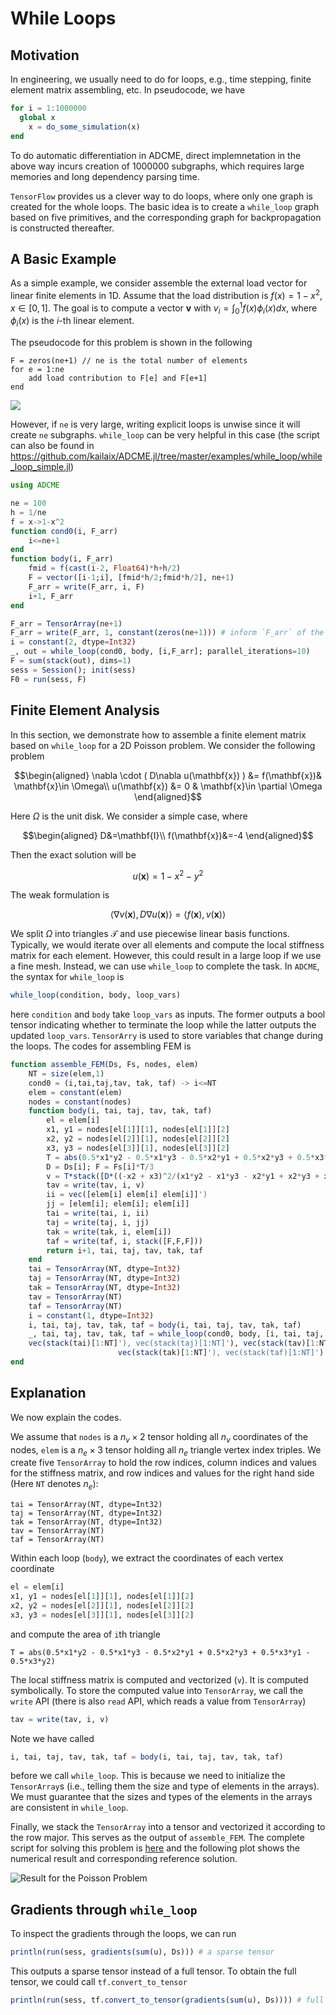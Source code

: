 # While Loops

## Motivation

In engineering, we usually need to do for loops, e.g., time stepping, finite element matrix assembling, etc. In pseudocode, we have

```julia
for i = 1:1000000
  global x
	x = do_some_simulation(x)
end
```

To do automatic differentiation in ADCME, direct implemnetation in the above way incurs creation of 1000000 subgraphs, which requires large memories and long dependency parsing time. 

`TensorFlow` provides us a clever way to do loops, where only one graph is created for the whole loops. The basic idea is to create a `while_loop` graph based on five primitives, and the corresponding graph for backpropagation is constructed thereafter. 

## A Basic Example

As a simple example, we consider assemble the external load vector for linear finite elements in 1D. Assume that the load distribution is $f(x)=1-x^2$, $x\in[0,1]$. The goal is to compute a vector $\mathbf{v}$ with $v_i=\int_{0}^1 f(x)\phi_i(x)dx$, where $\phi_i(x)$ is the $i$-th linear element. 

The pseudocode for this problem is shown in the following

```pseudocode
F = zeros(ne+1) // ne is the total number of elements
for e = 1:ne
	add load contribution to F[e] and F[e+1]
end
```

![](assets/externalforce.png)

However, if `ne` is very large, writing explicit loops is unwise since it will create `ne` subgraphs. `while_loop` can be very helpful in this case (the script can also be found in https://github.com/kailaix/ADCME.jl/tree/master/examples/while_loop/while_loop_simple.jl)

```julia
using ADCME

ne = 100
h = 1/ne
f = x->1-x^2
function cond0(i, F_arr)
    i<=ne+1
end
function body(i, F_arr)
    fmid = f(cast(i-2, Float64)*h+h/2)
    F = vector([i-1;i], [fmid*h/2;fmid*h/2], ne+1)
    F_arr = write(F_arr, i, F)
    i+1, F_arr
end

F_arr = TensorArray(ne+1)
F_arr = write(F_arr, 1, constant(zeros(ne+1))) # inform `F_arr` of the data type by writing at index 1
i = constant(2, dtype=Int32)
_, out = while_loop(cond0, body, [i,F_arr]; parallel_iterations=10)
F = sum(stack(out), dims=1)
sess = Session(); init(sess)
F0 = run(sess, F)
```



## Finite Element Analysis

In this section, we demonstrate how to assemble a finite element matrix based on `while_loop` for a 2D Poisson problem. We consider the following problem
```math
\begin{aligned}
\nabla \cdot ( D\nabla u(\mathbf{x}) ) &= f(\mathbf{x})& \mathbf{x}\in \Omega\\
u(\mathbf{x}) &= 0 & \mathbf{x}\in \partial \Omega
\end{aligned}
```
Here $\Omega$ is the unit disk. We consider a simple case, where
```math
\begin{aligned}
D&=\mathbf{I}\\
f(\mathbf{x})&=-4
\end{aligned}
```
Then the exact solution will be 
```math
u(\mathbf{x}) = 1-x^2-y^2
```
The weak formulation is
```math
\langle \nabla v(\mathbf{x}), D\nabla u(\mathbf{x}) \rangle = \langle f(\mathbf{x}),v(\mathbf{x}) \rangle
```
We  split $\Omega$ into triangles $\mathcal{T}$ and use piecewise linear basis functions. Typically, we would iterate over all elements and compute the local stiffness matrix for each element. However, this could result in a large loop if we use a fine mesh. Instead, we can use `while_loop` to complete the task. In `ADCME`, the syntax for `while_loop` is 

```julia
while_loop(condition, body, loop_vars)
```

here `condition` and `body` take `loop_vars` as inputs. The former outputs a bool tensor indicating whether to terminate the loop while the latter outputs the updated `loop_vars`. `TensorArry` is used to store variables that change during the loops. The codes for assembling FEM is

```julia
function assemble_FEM(Ds, Fs, nodes, elem)
    NT = size(elem,1)
    cond0 = (i,tai,taj,tav, tak, taf) -> i<=NT
    elem = constant(elem)
    nodes = constant(nodes)
    function body(i, tai, taj, tav, tak, taf)
        el = elem[i]
        x1, y1 = nodes[el[1]][1], nodes[el[1]][2]
        x2, y2 = nodes[el[2]][1], nodes[el[2]][2]
        x3, y3 = nodes[el[3]][1], nodes[el[3]][2]
        T = abs(0.5*x1*y2 - 0.5*x1*y3 - 0.5*x2*y1 + 0.5*x2*y3 + 0.5*x3*y1 - 0.5*x3*y2)
        D = Ds[i]; F = Fs[i]*T/3
        v = T*stack([D*((-x2 + x3)^2/(x1*y2 - x1*y3 - x2*y1 + x2*y3 + x3*y1 - x3*y2)^2 + (y2 - y3)^2/(x1*y2 - x1*y3 - x2*y1 + x2*y3 + x3*y1 - x3*y2)^2),D*((x1 - x3)*(-x2 + x3)/(x1*y2 - x1*y3 - x2*y1 + x2*y3 + x3*y1 - x3*y2)^2 + (-y1 + y3)*(y2 - y3)/(x1*y2 - x1*y3 - x2*y1 + x2*y3 + x3*y1 - x3*y2)^2),D*((-x1 + x2)*(-x2 + x3)/(x1*y2 - x1*y3 - x2*y1 + x2*y3 + x3*y1 - x3*y2)^2 + (y1 - y2)*(y2 - y3)/(x1*y2 - x1*y3 - x2*y1 + x2*y3 + x3*y1 - x3*y2)^2),D*((x1 - x3)*(-x2 + x3)/(x1*y2 - x1*y3 - x2*y1 + x2*y3 + x3*y1 - x3*y2)^2 + (-y1 + y3)*(y2 - y3)/(x1*y2 - x1*y3 - x2*y1 + x2*y3 + x3*y1 - x3*y2)^2),D*((x1 - x3)^2/(x1*y2 - x1*y3 - x2*y1 + x2*y3 + x3*y1 - x3*y2)^2 + (-y1 + y3)^2/(x1*y2 - x1*y3 - x2*y1 + x2*y3 + x3*y1 - x3*y2)^2),D*((-x1 + x2)*(x1 - x3)/(x1*y2 - x1*y3 - x2*y1 + x2*y3 + x3*y1 - x3*y2)^2 + (-y1 + y3)*(y1 - y2)/(x1*y2 - x1*y3 - x2*y1 + x2*y3 + x3*y1 - x3*y2)^2),D*((-x1 + x2)*(-x2 + x3)/(x1*y2 - x1*y3 - x2*y1 + x2*y3 + x3*y1 - x3*y2)^2 + (y1 - y2)*(y2 - y3)/(x1*y2 - x1*y3 - x2*y1 + x2*y3 + x3*y1 - x3*y2)^2),D*((-x1 + x2)*(x1 - x3)/(x1*y2 - x1*y3 - x2*y1 + x2*y3 + x3*y1 - x3*y2)^2 + (-y1 + y3)*(y1 - y2)/(x1*y2 - x1*y3 - x2*y1 + x2*y3 + x3*y1 - x3*y2)^2),D*((-x1 + x2)^2/(x1*y2 - x1*y3 - x2*y1 + x2*y3 + x3*y1 - x3*y2)^2 + (y1 - y2)^2/(x1*y2 - x1*y3 - x2*y1 + x2*y3 + x3*y1 - x3*y2)^2)])
        tav = write(tav, i, v)
        ii = vec([elem[i] elem[i] elem[i]]')
        jj = [elem[i]; elem[i]; elem[i]]
        tai = write(tai, i, ii)
        taj = write(taj, i, jj)
        tak = write(tak, i, elem[i])
        taf = write(taf, i, stack([F,F,F]))
        return i+1, tai, taj, tav, tak, taf
    end
    tai = TensorArray(NT, dtype=Int32)
    taj = TensorArray(NT, dtype=Int32)
    tak = TensorArray(NT, dtype=Int32)
    tav = TensorArray(NT)
    taf = TensorArray(NT)
    i = constant(1, dtype=Int32)
    i, tai, taj, tav, tak, taf = body(i, tai, taj, tav, tak, taf)
    _, tai, taj, tav, tak, taf = while_loop(cond0, body, [i, tai, taj, tav, tak, taf]; parallel_iterations=10)
    vec(stack(tai)[1:NT]'), vec(stack(taj)[1:NT]'), vec(stack(tav)[1:NT]'),
                        vec(stack(tak)[1:NT]'), vec(stack(taf)[1:NT]')
end
```

## Explanation

We now explain the codes. 

We assume that `nodes` is a $n_v\times 2$ tensor holding all $n_v$ coordinates of the nodes, `elem` is a $n_e\times 3$  tensor holding all $n_e$ triangle vertex index triples. We create five `TensorArray` to hold the row indices, column indices and values for the stiffness matrix, and row indices and values for the right hand side (Here `NT` denotes $n_e$):

```
tai = TensorArray(NT, dtype=Int32)
taj = TensorArray(NT, dtype=Int32)
tak = TensorArray(NT, dtype=Int32)
tav = TensorArray(NT)
taf = TensorArray(NT)
```

Within each loop (`body`), we extract the coordinates of each vertex coordinate

```julia
el = elem[i]
x1, y1 = nodes[el[1]][1], nodes[el[1]][2]
x2, y2 = nodes[el[2]][1], nodes[el[2]][2]
x3, y3 = nodes[el[3]][1], nodes[el[3]][2]
```

and compute the area of `i`th triangle

```
T = abs(0.5*x1*y2 - 0.5*x1*y3 - 0.5*x2*y1 + 0.5*x2*y3 + 0.5*x3*y1 - 0.5*x3*y2)
```

The local stiffness matrix is computed and vectorized (`v`). It is computed symbolically.  To store the computed value into `TensorArray`, we call the `write` API (there is also `read` API, which reads a value from `TensorArray`)

```julia
tav = write(tav, i, v)
```

Note we have called 

```julia
i, tai, taj, tav, tak, taf = body(i, tai, taj, tav, tak, taf)
```

before we call `while_loop`. This is because we need to initialize the `TensorArray`s (i.e., telling them the size and type of elements in the arrays). We must guarantee that the sizes and types of the elements in the arrays are consistent in `while_loop`. 

Finally, we stack the `TensorArray` into a tensor and vectorized it according to the row major. This serves as the output of `assemble_FEM`. The complete script for solving this problem is [here](https://github.com/kailaix/ADCME.jl/tree/master/examples/while_loop/while_loop.jl) and the following plot shows the numerical result and corresponding reference solution. 

![Result for the Poisson Problem](assets/while_loop.png)

## Gradients through `while_loop`

To inspect the gradients through the loops, we can run 

```julia
println(run(sess, gradients(sum(u), Ds))) # a sparse tensor
```

This outputs a sparse tensor instead of a full tensor. To obtain the full tensor, we could call `tf.convert_to_tensor`

```julia
println(run(sess, tf.convert_to_tensor(gradients(sum(u), Ds)))) # full tensor
```








